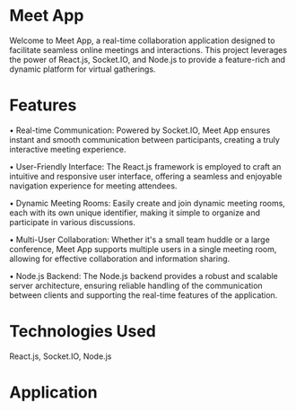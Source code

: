 # Meet App

Welcome to Meet App, a real-time collaboration application designed to facilitate seamless online meetings and interactions. This project leverages the power of React.js, Socket.IO, and Node.js to provide a feature-rich and dynamic platform for virtual gatherings.


# Features

• Real-time Communication: Powered by Socket.IO, Meet App ensures instant and smooth communication between participants, creating a truly interactive meeting experience.

• User-Friendly Interface: The React.js framework is employed to craft an intuitive and responsive user interface, offering a seamless and enjoyable navigation experience for meeting attendees.

• Dynamic Meeting Rooms: Easily create and join dynamic meeting rooms, each with its own unique identifier, making it simple to organize and participate in various discussions.

• Multi-User Collaboration: Whether it's a small team huddle or a large conference, Meet App supports multiple users in a single meeting room, allowing for effective collaboration and information sharing.

• Node.js Backend: The Node.js backend provides a robust and scalable server architecture, ensuring reliable handling of the communication between clients and supporting the real-time features of the application.


# Technologies Used

React.js, Socket.IO, Node.js

# Application

